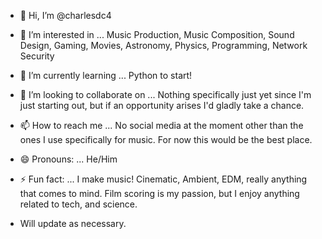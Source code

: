- 👋 Hi, I’m @charlesdc4
- 👀 I’m interested in ... Music Production, Music Composition, Sound Design, Gaming, Movies, Astronomy, Physics, Programming, Network Security
- 🌱 I’m currently learning ... Python to start!
- 💞️ I’m looking to collaborate on ... Nothing specifically just yet since I'm just starting out, but if an opportunity arises I'd gladly take a chance.
- 📫 How to reach me ... No social media at the moment other than the ones I use specifically for music. For now this would be the best place.
- 😄 Pronouns: ... He/Him
- ⚡ Fun fact: ... I make music! Cinematic, Ambient, EDM, really anything that comes to mind. Film scoring is my passion, but I enjoy anything related to tech, and science.

- Will update as necessary.

<!---
charlesdc4/charlesdc4 is a ✨ special ✨ repository because its `README.md` (this file) appears on your GitHub profile.
You can click the Preview link to take a look at your changes.
--->
